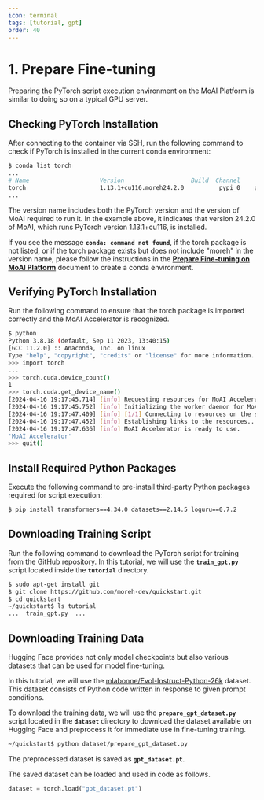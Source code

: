```yaml
---
icon: terminal
tags: [tutorial, gpt]
order: 40
---
```


# 1. Prepare Fine-tuning

Preparing the PyTorch script execution environment on the MoAI Platform is similar to doing so on a typical GPU server.

## Checking PyTorch Installation

After connecting to the container via SSH, run the following command to check if PyTorch is installed in the current conda environment:

```bash
$ conda list torch
...
# Name                    Version                   Build  Channel
torch                     1.13.1+cu116.moreh24.2.0          pypi_0    pypi
...
```

The version name includes both the PyTorch version and the version of MoAI required to run it. In the example above, it indicates that version 24.2.0 of MoAI, which runs PyTorch version 1.13.1+cu116, is installed.

If you see the message **`conda: command not found`**, if the torch package is not listed, or if the torch package exists but does not include "moreh" in the version name, please follow the instructions in the  **[Prepare Fine-tuning on MoAI Platform](/Supported_Documents/Prepare_Fine_tuning_MoAI.md)** document to create a conda environment.


## Verifying PyTorch Installation

Run the following command to ensure that the torch package is imported correctly and the MoAI Accelerator is recognized.

```bash
$ python
Python 3.8.18 (default, Sep 11 2023, 13:40:15)
[GCC 11.2.0] :: Anaconda, Inc. on linux
Type "help", "copyright", "credits" or "license" for more information.
>>> import torch
...
>>> torch.cuda.device_count()
1
>>> torch.cuda.get_device_name()
[2024-04-16 19:17:45.714] [info] Requesting resources for MoAI Accelerator from the server...
[2024-04-16 19:17:45.752] [info] Initializing the worker daemon for MoAI Accelerator
[2024-04-16 19:17:47.409] [info] [1/1] Connecting to resources on the server (192.168.110.00:24158)...
[2024-04-16 19:17:47.452] [info] Establishing links to the resources...
[2024-04-16 19:17:47.636] [info] MoAI Accelerator is ready to use.
'MoAI Accelerator'
>>> quit()
```

## Install Required Python Packages

Execute the following command to pre-install third-party Python packages required for script execution:

```bash
$ pip install transformers==4.34.0 datasets==2.14.5 loguru==0.7.2
```

## Downloading Training Script

Run the following command to download the PyTorch script for training from the GitHub repository. In this tutorial, we will use the **`train_gpt.py`** script located inside the **`tutorial`** directory.

```bash
$ sudo apt-get install git
$ git clone https://github.com/moreh-dev/quickstart.git
$ cd quickstart
~/quickstart$ ls tutorial
...  train_gpt.py  ...
```

## Downloading Training Data

Hugging Face provides not only model checkpoints but also various datasets that can be used for model fine-tuning.

In this tutorial, we will use the [mlabonne/Evol-Instruct-Python-26k](https://huggingface.co/datasets/mlabonne/Evol-Instruct-Python-26k) dataset. This dataset consists of Python code written in response to given prompt conditions.

To download the training data, we will use the **`prepare_gpt_dataset.py`** script located in the **`dataset`** directory to download the dataset available on Hugging Face and preprocess it for immediate use in fine-tuning training.

```bash
~/quickstart$ python dataset/prepare_gpt_dataset.py
```

The preprocessed dataset is saved as **`gpt_dataset.pt`**.

The saved dataset can be loaded and used in code as follows.

```python
dataset = torch.load("gpt_dataset.pt")
```